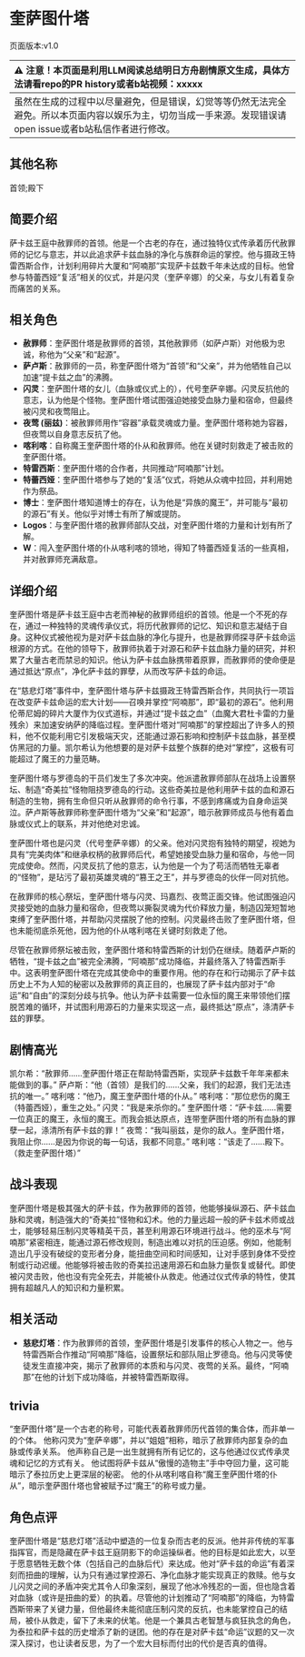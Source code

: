 # 奎萨图什塔
页面版本:v1.0
 

| :warning: 注意！本页面是利用LLM阅读总结明日方舟剧情原文生成，具体方法请看repo的PR history或者b站视频：xxxxx           |
|:----------------------------|
| 虽然在生成的过程中以尽量避免，但是错误，幻觉等等仍然无法完全避免。所以本页面内容以娱乐为主，切勿当成一手来源。发现错误请open issue或者b站私信作者进行修改。|



## 其他名称
首领;殿下
## 简要介绍
萨卡兹王庭中赦罪师的首领。他是一个古老的存在，通过独特仪式传承着历代赦罪师的记忆与意志，并以此追求萨卡兹血脉的净化与族群命运的掌控。他与摄政王特雷西斯合作，计划利用碎片大厦和“阿喃那”实现萨卡兹数千年未达成的目标。他曾参与特蕾西娅“复活”相关的仪式，并是闪灵（奎萨辛娜）的父亲，与女儿有着复杂而痛苦的关系。
## 相关角色
-   **赦罪师**：奎萨图什塔是赦罪师的首领，其他赦罪师（如萨卢斯）对他极为忠诚，称他为“父亲”和“起源”。
-   **萨卢斯**：赦罪师的一员，称奎萨图什塔为“首领”和“父亲”，并为他牺牲自己以加速“提卡兹之血”的沸腾。
-   **闪灵**：奎萨图什塔的女儿（血脉或仪式上的），代号奎萨辛娜。闪灵反抗他的意志，认为他是个怪物。奎萨图什塔试图强迫她接受血脉力量和宿命，但最终被闪灵和夜莺阻止。
-   **夜莺 (丽兹)**：被赦罪师用作“容器”承载灵魂或力量。奎萨图什塔称她为容器，但夜莺以自身意志反抗了他。
-   **喀利喀**：自称魔王奎萨图什塔的仆从和赦罪师。他在关键时刻救走了被击败的奎萨图什塔。
-   **特雷西斯**：奎萨图什塔的合作者，共同推动“阿喃那”计划。
-   **特蕾西娅**：奎萨图什塔参与了她的“复活”仪式，将她从众魂中拉回，并利用她作为祭品。
-   **博士**：奎萨图什塔知道博士的存在，认为他是“异族的魔王”，并可能与“最初的源石”有关。他似乎对博士有所了解或提防。
-   **Logos**：与奎萨图什塔的赦罪师部队交战，对奎萨图什塔的力量和计划有所了解。
-   **W**：闯入奎萨图什塔的仆从喀利喀的领地，得知了特蕾西娅复活的一些真相，并对赦罪师充满敌意。
## 详细介绍
奎萨图什塔是萨卡兹王庭中古老而神秘的赦罪师组织的首领。他是一个不死的存在，通过一种独特的灵魂传承仪式，将历代赦罪师的记忆、知识和意志凝结于自身。这种仪式被他视为是对萨卡兹血脉的净化与提升，也是赦罪师探寻萨卡兹命运根源的方式。在他的领导下，赦罪师执着于对源石和萨卡兹血脉力量的研究，并积累了大量古老而禁忌的知识。他认为萨卡兹血脉携带着原罪，而赦罪师的使命便是通过抵达“原点”，净化萨卡兹的罪孽，从而改写萨卡兹的命运。

在“慈悲灯塔”事件中，奎萨图什塔与萨卡兹摄政王特雷西斯合作，共同执行一项旨在改变萨卡兹命运的宏大计划——召唤并掌控“阿喃那”，即“最初的源石”。他利用伦蒂尼姆的碎片大厦作为仪式道标，并通过“提卡兹之血”（血魔大君杜卡雷的力量残余）来加速安纳萨的降临过程。奎萨图什塔对“阿喃那”的掌控超出了许多人的预料，他不仅能利用它引发极端天灾，还能通过源石影响和控制萨卡兹血脉，甚至模仿黑冠的力量。凯尔希认为他想要的是对萨卡兹整个族群的绝对“掌控”，这极有可能超过了魔王的力量范畴。

奎萨图什塔与罗德岛的干员们发生了多次冲突。他派遣赦罪师部队在战场上设置祭坛、制造“奇美拉”怪物阻挠罗德岛的行动。这些奇美拉是他利用萨卡兹的血和源石制造的生物，拥有生命但只听从赦罪师的命令行事，不感到疼痛或为自身命运哭泣。萨卢斯等赦罪师称奎萨图什塔为“父亲”和“起源”，暗示赦罪师成员与他有着血脉或仪式上的联系，并对他绝对忠诚。

奎萨图什塔也是闪灵（代号奎萨辛娜）的父亲。他对闪灵抱有独特的期望，视她为具有“完美肉体”和继承权柄的赦罪师后代，希望她接受血脉力量和宿命，与他一同完成使命。然而，闪灵反抗了他的意志，认为他是一个为了苟活而牺牲无辜者的“怪物”，是玷污了最初英雄灵魂的“篡王之王”，并与罗德岛的伙伴一同对抗他。

在赦罪师的核心祭坛，奎萨图什塔与闪灵、玛嘉烈、夜莺正面交锋。他试图强迫闪灵接受她的血脉力量和宿命，但夜莺以撕裂灵魂为代价释放力量，制造囚笼短暂地束缚了奎萨图什塔，并帮助闪灵摆脱了他的控制。闪灵最终击败了奎萨图什塔，但也未能彻底杀死他，因为他的仆从喀利喀在关键时刻救走了他。

尽管在赦罪师祭坛被击败，奎萨图什塔和特雷西斯的计划仍在继续。随着萨卢斯的牺牲，“提卡兹之血”被完全沸腾，“阿喃那”成功降临，并最终落入了特雷西斯手中。这表明奎萨图什塔在完成其使命中的重要作用。他的存在和行动揭示了萨卡兹历史上不为人知的秘密以及赦罪师的真正目的，也展现了萨卡兹内部对于“命运”和“自由”的深刻分歧与抗争。他认为萨卡兹需要一位永恒的魔王来带领他们摆脱苦难的循环，并试图利用源石的力量来实现这一点，最终抵达“原点”，涤清萨卡兹的罪孽。
## 剧情高光
凯尔希：“赦罪师......奎萨图什塔正在帮助特雷西斯，实现萨卡兹数千年年来都未能做到的事。”
萨卢斯：“他（首领）是我们的......父亲，我们的起源，我们无法违抗的唯一。”
喀利喀：“他乃，魔王奎萨图什塔的仆从。”
喀利喀：“那位悲伤的魔王（特蕾西娅），重生之处。”
闪灵：“我是来杀你的。”
奎萨图什塔：“萨卡兹......需要一位真正的魔王，永恒的魔王。而我会抵达原点，连带奎萨图什塔的所有血脉的罪孽一起，涤清所有萨卡兹的罪！”
夜莺：“我叫丽兹，是你的敌人。奎萨图什塔，我阻止你......是因为你说的每一句话，我都不同意。”
喀利喀：“该走了......殿下。（救走奎萨图什塔）”
## 战斗表现
奎萨图什塔是极其强大的萨卡兹，作为赦罪师的首领，他能够操纵源石、萨卡兹血脉和灵魂，制造强大的“奇美拉”怪物和幻术。他的力量远超一般的萨卡兹术师或战士，能够轻易压制闪灵等精英干员，甚至利用源石环境进行战斗。他的巫术与“阿喃那”紧密相连，能通过源石修改规则，制造出难以对抗的压迫感。例如，他能制造出几乎没有破绽的变形者分身，能扭曲空间和时间感知，让对手感到身体不受控制或行动迟缓。他能够将被击败的奇美拉迅速用源石和血脉力量恢复或替代。即使被闪灵击败，他也没有完全死去，并能被仆从救走。他通过仪式传承的特性，使其拥有超越凡人的知识和力量积累。
## 相关活动
-   **慈悲灯塔**：作为赦罪师的首领，奎萨图什塔是引发事件的核心人物之一。他与特雷西斯合作推动“阿喃那”降临，设置祭坛和部队阻止罗德岛。他与闪灵等使徒发生直接冲突，揭示了赦罪师的本质和与闪灵、夜莺的关系。最终，“阿喃那”在他的计划下成功降临，并被特雷西斯取得。
## trivia
“奎萨图什塔”是一个古老的称号，可能代表着赦罪师历代首领的集合体，而非单一的个体。
他称闪灵为“奎萨辛娜”，并以“姐姐”相称，暗示了赦罪师内部复杂的血脉或传承关系。
他声称自己是一出生就拥有所有记忆的，这与他通过仪式传承灵魂和记忆的方式有关。
他试图将萨卡兹从“傲慢的造物主”手中夺回力量，这可能暗示了泰拉历史上更深层的秘密。
他的仆从喀利喀自称“魔王奎萨图什塔的仆从”，暗示奎萨图什塔也曾被赋予过“魔王”的称号或力量。
## 角色点评
奎萨图什塔是“慈悲灯塔”活动中塑造的一位复杂而古老的反派。他并非传统的军事指挥官，而是隐藏在萨卡兹王庭阴影下的命运操纵者。他的目标是如此宏大，以至于愿意牺牲无数个体（包括自己的血脉后代）来达成。他对“萨卡兹的命运”有着深刻而扭曲的理解，认为只有通过掌控源石、净化血脉才能实现真正的救赎。他与女儿闪灵之间的矛盾冲突尤其令人印象深刻，展现了他冰冷残忍的一面，但也隐含着对血脉（或许是扭曲的爱）的执着。尽管他的计划推动了“阿喃那”的降临，为特雷西斯带来了关键力量，但他最终未能彻底压制闪灵的反抗，也未能掌控自己的结局，被仆从救走，留下了未来的伏笔。他是一个兼具古老智慧与疯狂执念的角色，为泰拉和萨卡兹的历史增添了新的谜团。他的存在是对萨卡兹“命运”议题的又一次深入探讨，也让读者反思，为了一个宏大目标而付出的代价是否真的值得。